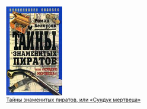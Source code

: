 ![](Тайны%20знаменитых%20пиратов,%20или%20«Сундук%20мертвеца».jpg)  
[Тайны знаменитых пиратов, или «Сундук мертвеца»](Тайны%20знаменитых%20пиратов,%20или%20«Сундук%20мертвеца».md)
